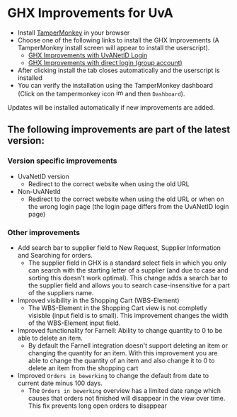 # GHX Improvements for UvA

- Install [TamperMonkey](https://www.tampermonkey.net/) in your browser
- Choose one of the following links to install the GHX Improvements (A TamperMonkey install screen will appear to install the userscript).
  - [GHX Improvements with UvANetID Login](https://github.com/rfkortekaas/ghximprovements/blob/master/GHX%20Improvements%20UvANetID.user.js?raw=true)
  - [GHX Improvements with direct login (group account)](https://github.com/rfkortekaas/ghximprovements/blob/master/GHX%20Improvements.user.js?raw=true)
- After clicking install the tab closes automatically and the userscript is installed
- You can verify the installation using the TamperMonkey dashboard (Click on the tampermonkey icon <img width="16" alt="image" src="https://user-images.githubusercontent.com/1042678/146504143-95bfacf3-d9af-4d0d-8490-f43430d86638.png"> and then `Dashboard`). 


Updates will be installed automatically if new improvements are added.

## The following improvements are part of the latest version:

### Version specific improvements
- UvaNetID version
  - Redirect to the correct website when using the old URL
- Non-UvANetId 
  - Redirect to the correct website when using the old URL or when on the wrong login page (the login page differs from the UvANetID login page)

### Other improvements
- Add search bar to supplier field to New Request, Supplier Information and Searching for orders.
  -	The supplier field in GHX is a standard select fiels in which you only can search with the starting letter of a supplier (and due to case and sorting this doesn't work optimal). This change adds a search bar to the supplier field and allows you to search case-insensitive for a part of the suppliers name.
- Improved visibility in the Shopping Cart (WBS-Element)
  - The WBS-Element in the Shopping Cart view is not completly visisble (input field is to small). This improvement changes the width of the WBS-Element input field. 
- Improved functionality for Farnell: Ability to change quantity to 0 to be able to delete an item. 
  - By default the Farnell integration doesn't support deleting an item or changing the quantity for an item. With this improvement you are able to change the quantity of an item and also change it to 0 to delete an item from the shopping cart
- Improved `Orders in bewerking` to change the default from date to current date minus 100 days.
  - The `Orders in bewerking` overview has a limited date range which causes that orders not finished will disappear in the view over time. This fix prevents long open orders to disappear

